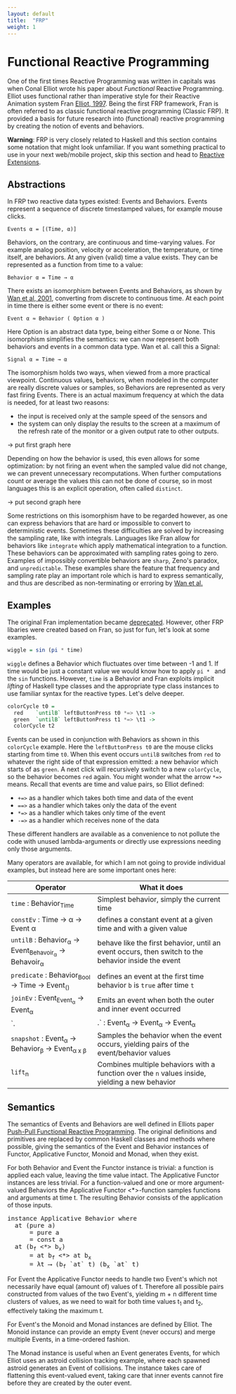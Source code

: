 ```yaml
---
layout: default
title:  "FRP"
weight: 1
---
```


# Functional Reactive Programming

One of the first times Reactive Programming was written in capitals was when Conal Elliot wrote his paper about _Functional_ Reactive Programming. Elliot uses functional rather than imperative style for their Reactive Animation system Fran [Elliot, 1997](http://www.eecs.northwestern.edu/~robby/courses/395-495-2009-winter/fran.pdf). Being the first FRP framework, Fran is often referred to as classic functional reactive programming (Classic FRP). It provided a basis for future research into (functional) reactive programming by creating the notion of events and behaviors.

**Warning**: FRP is very closely related to Haskell and this section contains some notation that might look unfamiliar. If you want something practical to use in your next web/mobile project, skip this section and head to [Reactive Extensions](rx.html).

## Abstractions

In FRP two reactive data types existed: Events and Behaviors. Events represent a sequence of discrete timestamped values, for example mouse clicks. 

`Events α = [(Time, α)]`

Behaviors, on the contrary, are continuous and time-varying values. For example analog position, velocity or acceleration, the temperature, or time itself, are behaviors. At any given (valid) time a value exists. They can be represented as a function from time to a value:

`Behavior α = Time → α`

There exists an isomorphism between Events and Behaviors, as shown by [Wan et al, 2001](http://citeseerx.ist.psu.edu/viewdoc/download?doi=10.1.1.63.4658&rep=rep1&type=pdf), converting from discrete to continuous time. At each point in time there is either some event or there is no event:

`Event α ≈ Behavior ( Option α )`

Here Option is an abstract data type, being either Some α or None. This isomorphism simplifies the semantics: we can now represent both behaviors and events in a common data type. Wan et al. call this a Signal:

`Signal α = Time → α`

The isomorphism holds two ways, when viewed from a more practical viewpoint. Continuous values, behaviors, when modeled in the computer are really discrete values or samples, so Behaviors are represented as very fast firing Events. There is an actual maximum frequency at which the data is needed, for at least two reasons:

- the input is received only at the sample speed of the sensors and
- the system can only display the results to the screen at a maximum of the refresh rate of the monitor or a given output rate to other outputs.

-> put first graph here

Depending on how the behavior is used, this even allows for some optimization: by not firing an event when the sampled value did not change, we can prevent unnecessary recomputations. When further computations count or average the values this can not be done of course, so in most languages this is an explicit operation, often called `distinct`.

-> put second graph here

Some restrictions on this isomorphism have to be regarded however, as one can express behaviors that are hard or impossible to convert to deterministic events. Sometimes these difficulties are solved by increasing the sampling rate, like with integrals. Languages like Fran allow for behaviors like `integrate` which apply mathematical integration to a function. These behaviors can be approximated with sampling rates going to zero. Examples of impossibly convertible behaviors are `sharp`, Zeno's paradox, and `unpredictable`. These examples share the feature that frequency and sampling rate play an important role which is hard to express semantically, and thus are described as non-terminating or erroring by [Wan et al.]()

## Examples

The original Fran implementation became [deprecated](http://conal.net/fran/). However, other FRP libaries were created based on Fran, so just for fun, let's look at some examples.

```haskell
wiggle = sin (pi * time)
```

`wiggle` defines a Behavior which fluctuates over time between -1 and 1. If time would be just a constant value we would know how to apply `pi * ` and the `sin` functions. However, `time` is a Behavior and Fran exploits implicit _lifting_ of Haskell type classes and the appropriate type class instances to use familiar syntax for the reactive types. Let's delve deeper.

```haskell
colorCycle t0 =
  red    `untilB` leftButtonPress t0 *=> \t1 ->
  green  `untilB` leftButtonPress t1 *=> \t1 ->
  colorCycle t2
```

Events can be used in conjunction with Behaviors as shown in this `colorCycle` example. Here the `leftButtonPress t0` are the mouse clicks starting from time `t0`. When this event occurs `untilB` switches from `red` to whatever the right side of that expression emitted: a new behavior which starts of as `green`. A next click will recursively switch to a new `colorCycle`, so the behavior becomes `red` again. You might wonder what the arrow `*=>` means. Recall that events are time and value pairs, so Elliot defined:

- `+=>` as a handler which takes both time and data of the event
- `==>` as a handler which takes only the data of the event
- `*=>` as a handler which takes only time of the event
- `-=>` as a handler which receives none of the data

These different handlers are available as a convenience to not pollute the code with unused lambda-arguments or directly use expressions needing only those arguments. 

Many operators are available, for which I am not going to provide individual examples, but instead here are some important ones here:

| Operator | What it does |
| -------- | ------------ |
| `time` : Behavior<sub>Time</sub> | Simplest behavior, simply the current time |
| `constEv` : Time -> α -> Event α | defines a constant event at a given time and with a given value |
| `untilB` : Behavior<sub>α</sub> -> Event<sub>Behavoir<sub>α</sub></sub> -> Behavoir<sub>α</sub> | behave like the first behavior, until an event occurs, then switch to the behavior inside the event |
| `predicate` : Behavior<sub>Bool</sub> -> Time -> Event<sub>()</sub> | defines an event at the first time behavior `b` is `true` after time `t` |
| `joinEv` : Event<sub>Event<sub>α</sub></sub> -> Event<sub>α</sub> | Emits an event when both the outer and inner event occurred |
| `.|.` : Event<sub>α</sub> -> Event<sub>α</sub> -> Event<sub>α</sub> | Takes whichever event occurs first |
| `snapshot` : Event<sub>α</sub> -> Behavior<sub>β</sub> -> Event<sub>α x β</sub> | Samples the behavior when the event occurs, yielding pairs of the event/behavior values |
| `lift`<sub>n</sub> | Combines multiple behaviors with a function over the `n` values inside, yielding a new behavior |

## Semantics

The semantics of Events and Behaviors are well defined in Elliots paper [Push-Pull Functional Reactive Programming](http://conal.net/papers/push-pull-frp/push-pull-frp.pdf). The original definitions and primitives are replaced by common Haskell classes and methods where possible, giving the semantics of the Event and Behavior instances of Functor, Applicative Functor, Monoid and Monad, when they exist.

For both Behavior and Event the Functor instance is trivial: a function is applied each value, leaving the time value intact. The Applicative Functor instances are less trivial. For a function-valued and one or more argument-valued Behaviors the Applicative Functor <*>-function samples functions and arguments at time t. The resulting Behavior consists of the application of those inputs.

<pre>instance Applicative Behavior where
  at (pure a)
      = pure a
      = const a
  at (b<sub>f</sub> &lt;*&gt; b<sub>x</sub>)
      = at b<sub>f</sub> &lt;*&gt; at b<sub>x</sub>
      = λt ⟶ (b<sub>f</sub> `at` t) (b<sub>x</sub> `at` t)
</pre>

For Event the Applicative Functor needs to handle two Event's which not necessarily have equal (amount of) values of t. Therefore all possible pairs constructed from values of the two Event's, yielding m + n different time clusters of values, as we need to wait for both time values t<sub>1</sub> and t<sub>2</sub>, effectively taking the maximum t.

For Event's the Monoid and Monad instances are defined by Elliot. The Monoid instance can provide an empty Event (never occurs) and merge multiple Events, in a time-ordered fashion. 

The Monad instance is useful when an Event generates Events, for which Elliot uses an astroid collision tracking example, where each spawned astroid generates an Event of collisions. The instance takes care of flattening this event-valued event, taking care that inner events cannot fire before they are created by the outer event.
